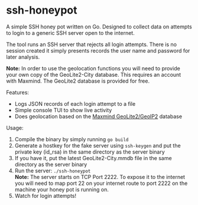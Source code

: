 # ssh-honeypot

A simple SSH honey pot written on Go. Designed to collect data on attempts to login to a generic SSH server open to the internet. 

The tool runs an SSH server that rejects all login attempts. There is no session created it simply presents records the user name and password for later analysis.

**Note:** In order to use the geolocation functions you will need to provide your own copy of the GeoLite2-City database. This requires an account with Maxmind. The GeoLite2 database is provided for free.


Features:

* Logs JSON records of each login attempt to a file
* Simple console TUI to show live activity
* Does geolocation based on the [Maxmind GeoLite2/GeoIP2](https://dev.maxmind.com/geoip/) database

Usage:

1. Compile the binary by simply running `go build`
2. Generate a hostkey for the fake server using `ssh-keygen` and put the private key (id_rsa) in the same directory as the server binary 
3. If you have it, put the latest GeoLite2-City.mmdb file in the same directory as the server binary
4. Run the server: `./ssh-honeypot`\
**Note:** The server starts on TCP Port 2222. To expose it to the internet you will need to map port 22 on your internet route to port 2222 on the machine your honey pot is running on.
5. Watch for login attempts!




